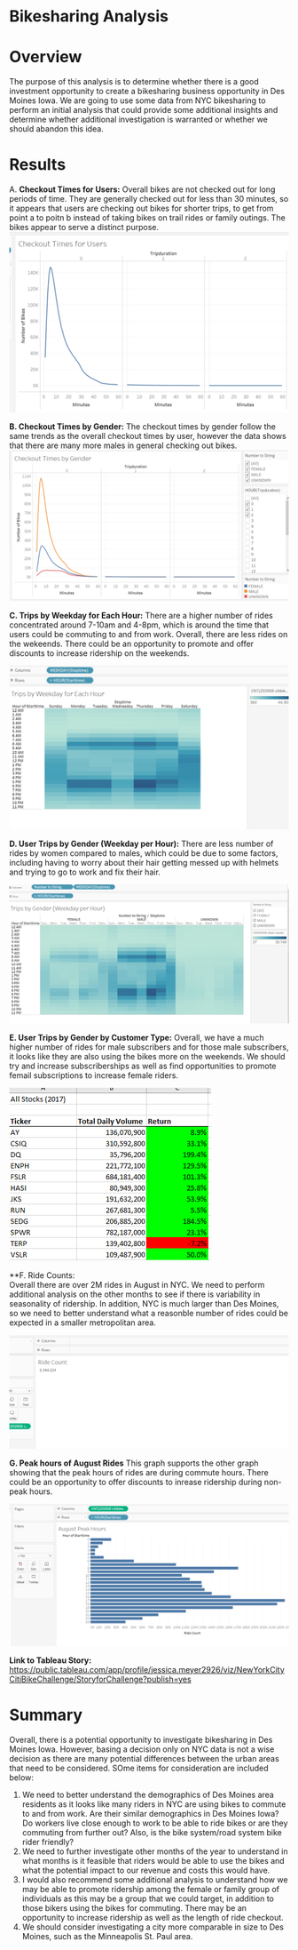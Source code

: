# Bikesharing Analysis

# Overview
The purpose of this analysis is to determine whether there is a good investment opportunity to create a bikesharing business opportunity in Des Moines Iowa.  We are going to use some data from NYC bikesharing to perform an initial analysis that could provide some additional insights and determine whether additional investigation is warranted or whether we should abandon this idea.  
# Results
A.  **Checkout Times for Users:**
Overall bikes are not checked out for long periods of time.  They are generally checked out for less than 30 minutes, so it appears that users are checking out bikes for shorter trips, to get from point a to poitn b instead of taking bikes on trail rides or family outings.  The bikes appear to serve a distinct purpose.  
![image_name](https://github.com/jessicameyer23/bikesharing/blob/main/Pictures/Checkout%20Times%20for%20Users%20.png)

**B.  Checkout Times by Gender:**
The checkout times by gender follow the same trends as the overall checkout times by user, however the data shows that there are many more males in general checking out bikes.  
![image_name](https://github.com/jessicameyer23/bikesharing/blob/main/Pictures/Checkout%20Times%20by%20Gender.png)

**C. Trips by Weekday for Each Hour:**
There are a higher number of rides concentrated around 7-10am and 4-8pm, which is around the time that users could be commuting to and from work.  Overall, there are less rides on the wekeends.  There could be an opportunity to promote and offer discounts to increase ridership on the weekends. 

![image_name](https://github.com/jessicameyer23/bikesharing/blob/main/Pictures/Trips%20by%20Weekday%20for%20Each%20Hour.png)

**D. User Trips by Gender (Weekday per Hour):** 
	There are less number of rides by women compared to males, which could be due to some factors, including having to worry about their hair getting messed up with helmets and trying to go to work and fix their hair.

![image_name](https://github.com/jessicameyer23/bikesharing/blob/main/Pictures/Trips%20by%20Gender(Weekday%20Per%20Hour).png)

**E. User Trips by Gender by Customer Type:**
Overall, we have a much higher number of rides for male subscribers and for those male subscribers, it looks like they are also using the bikes more on the weekends.  We should try and increase subscriberships as well as find opportunities to promote femail subscriptions to increase female riders.

![image_name](https://github.com/jessicameyer23/stock-analysis/blob/main/Resources/2017%20Picture%20of%20Returns%202022-01-06%20075403.png)

**F.  Ride Counts:  
Overall there are over 2M rides in August in NYC.  We need to perform additional analysis on the other months to see if there is variability in seasonality of ridership.  In addition, NYC is much larger than Des Moines, so we need to better understand what a reasonble number of rides could be expected in a smaller metropolitan area.  

![image_name](https://github.com/jessicameyer23/bikesharing/blob/main/Pictures/Ride%20count.png)

**G. Peak hours of August Rides**
This graph supports the other graph showing that the peak hours of rides are during commute hours.  There could be an opportunity to offer discounts to inrease ridership during non-peak hours.  

![image_name](https://github.com/jessicameyer23/bikesharing/blob/main/Pictures/August%20peak%20hours.png)

**Link to Tableau Story:**
https://public.tableau.com/app/profile/jessica.meyer2926/viz/NewYorkCityCitiBikeChallenge/StoryforChallenge?publish=yes
# Summary
Overall, there is a potential opportunity to investigate bikesharing in Des Moines Iowa.  However, basing a decision only on NYC data is not a wise decision as there are many potential differences between the urban areas that need to be considered.  SOme items for consideration are included below:
1.  We need to better understand the demographics of Des Moines area residents as it looks like many riders in NYC are using bikes to commute to and from work.  Are their similar demographics in Des Moines Iowa?  Do workers live close enough to work to be able to ride bikes or are they commuting from further out?  Also, is the bike system/road system bike rider friendly?
2.  We need to further investigate other months of the year to understand in what months is it feasible that riders would be able to use the bikes and what the potential impact to our revenue and costs this would have.
3.  I would also recommend some additional analysis to understand how we may be able to promote ridership among the female or family group of individuals as this may be a group that we could target, in addition to those bikers using the bikes for commuting.  There may be an opportunity to increase ridership as well as the length of ride checkout.  
4.  We should consider investigating a city more comparable in size to Des Moines, such as the Minneapolis St. Paul area.
